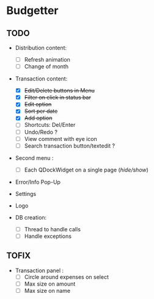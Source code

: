 # Budgetter

## TODO

* Distribution content:     
  - [ ] Refresh animation
  - [ ] Change of month  
* Transaction content:
  - [x] ~~Edit/Delete buttons in Menu~~
  - [x] ~~Filter on click in status bar~~
  - [x] ~~Edit option~~
  - [x] ~~Sort per date~~
  - [x] ~~Add option~~
  - [ ] Shortcuts: Del/Enter
  - [ ] Undo/Redo ?
  - [ ] View comment with eye icon
  - [ ] Search transaction button/textedit ?
* Second menu :
  - [ ] Each QDockWidget on a single page (*hide/show*)
* Error/Info Pop-Up
* Settings
* Logo

* DB creation:
  - [ ] Thread to handle calls
  - [ ] Handle exceptions

## TOFIX

* Transaction panel :
  - [ ] Circle around expenses on select
  - [ ] Max size on amount
  - [ ] Max size on name

